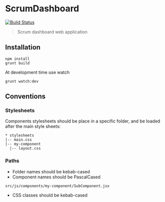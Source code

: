 # ScrumDashboard

[![Build Status](https://travis-ci.org/itsh01/ScrumDashboard.svg?branch=master)](https://travis-ci.org/itsh01/ScrumDashboard)

> Scrum dashboard web application

## Installation

```
npm install
grunt build
```

At development time use watch
```
grunt watch:dev
```

## Conventions

### Stylesheets

Components stylesheets should be place in a specific folder,
and be loaded after the main style sheets:

```
* stylesheets
|-- main.css
|-- my-component
  |-- layout.css
```

### Paths

* Folder names should be kebab-cased
* Component names should be PascalCased

```
src/js/components/my-component/SubComponent.jsx
```

* CSS classes should be kebab-cased
